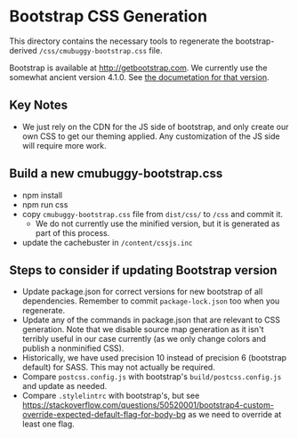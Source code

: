 # Bootstrap CSS Generation

This directory contains the necessary tools to regenerate the bootstrap-derived `/css/cmubuggy-bootstrap.css` file.

Bootstrap is available at http://getbootstrap.com.  We currently use the somewhat ancient version 4.1.0.  See [the documetation for that version](https://getbootstrap.com/docs/4.1/getting-started/introduction/).

## Key Notes

- We just rely on the CDN for the JS side of
  bootstrap, and only create our own CSS to get our theming applied.  Any customization of the JS side will require more work.

## Build a new cmubuggy-bootstrap.css
  - npm install
  - npm run css
  - copy `cmubuggy-bootstrap.css` file from `dist/css/` to `/css` and commit it.
    - We do not currently use the minified version, but it is generated as part of this process.
  - update the cachebuster in `/content/cssjs.inc`

## Steps to consider if updating Bootstrap version
  - Update package.json for correct versions for new bootstrap of all dependencies.  Remember to commit `package-lock.json` too when you regenerate.
  - Update any of the commands in package.json that are relevant to CSS generation.  Note that we disable source map generation as it isn't terribly useful in our case currently (as we only change colors and publish a nonminified CSS).
  - Historically, we have used precision 10 instead of precision 6 (bootstrap default) for SASS.  This may not actually be required.
  - Compare `postcss.config.js` with bootstrap's `build/postcss.config.js` and update as needed.
  - Compare `.stylelintrc` with bootstrap's, but see
    https://stackoverflow.com/questions/50520001/bootstrap4-custom-override-expected-default-flag-for-body-bg as we need to override at least one flag.
